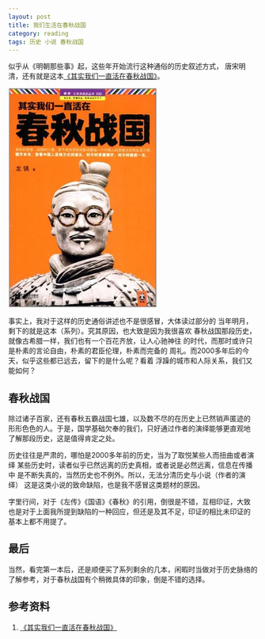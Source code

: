```yaml
---
layout: post
title: 我们生活在春秋战国
category: reading
tags: 历史 小说 春秋战国
---
```


似乎从《明朝那些事》起，这些年开始流行这种通俗的历史叙述方式，
唐宋明清，还有就是这本[《其实我们一直活在春秋战国》][《其实我们一直活在春秋战国》]。

![history](/assets/images/chunqiu.jpg)


事实上，我对于这样的历史通俗讲述也不是很感冒，大体读过部分的
当年明月，剩下的就是这本（系列）。究其原因，也大致是因为我很喜欢
春秋战国那段历史，就像古希腊一样，我们也有一个百花齐放，让人心驰神往
的时代，而那时或许只是朴素的言论自由，朴素的君臣伦理，朴素而完备的
周礼。而2000多年后的今天，似乎这些都已远去，留下的是什么呢？看着
浮躁的城市和人际关系，我们又能如何？

## 春秋战国

除过诸子百家，还有春秋五霸战国七雄，以及数不尽的在历史上已然销声匿迹的
形形色色的人。于是，国学基础欠奉的我们，只好通过作者的演绎能够更直观地
了解那段历史，这是值得肯定之处。

历史往往是严肃的，哪怕是2000多年前的历史，当为了取悦某些人而扭曲或者演绎
某些历史时，读者似乎已然远离的历史真相，或者说是必然远离，信息在传播中
是不断失真的，当然历史也不例外。所以，无法分清历史与小说（作者的演绎）
这是这类小说的致命缺陷，也是我不感冒这类题材的原因。

字里行间，对于《左传》《国语》《春秋》的引用，倒很是不错，互相印证，大致
也是对于上面我所提到缺陷的一种回应，但还是及其不足，印证的相比未印证的
基本上都不用提了。

## 最后

当然，看完第一本后，还是顺便买了系列剩余的几本，闲暇时当做对于历史脉络的
了解参考，对于春秋战国有个稍微具体的印象，倒是不错的选择。




## 参考资料
1. [《其实我们一直活在春秋战国》][《其实我们一直活在春秋战国》]


[《其实我们一直活在春秋战国》]: http://book.douban.com/subject/10757884/

